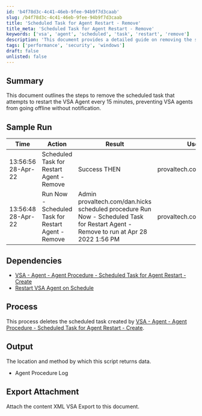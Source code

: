 ```yaml
---
id: 'b4f78d3c-4c41-46eb-9fee-94b9f7d3caab'
slug: /b4f78d3c-4c41-46eb-9fee-94b9f7d3caab
title: 'Scheduled Task for Agent Restart - Remove'
title_meta: 'Scheduled Task for Agent Restart - Remove'
keywords: ['vsa', 'agent', 'scheduled', 'task', 'restart', 'remove']
description: 'This document provides a detailed guide on removing the scheduled task that attempts to restart the VSA Agent every 15 minutes. This helps prevent VSA agents from going offline without notification, ensuring better management and performance of your VSA environment.'
tags: ['performance', 'security', 'windows']
draft: false
unlisted: false
---
```


## Summary

This document outlines the steps to remove the scheduled task that attempts to restart the VSA Agent every 15 minutes, preventing VSA agents from going offline without notification.

## Sample Run

| Time                   | Action                                             | Result                                                                                                 | User                       |
|------------------------|---------------------------------------------------|--------------------------------------------------------------------------------------------------------|----------------------------|
| 13:56:56 28-Apr-22     | Scheduled Task for Restart Agent - Remove         | Success THEN                                                                                           | provaltech.com/dan.hicks   |
| 13:56:48 28-Apr-22     | Run Now - Scheduled Task for Restart Agent - Remove | Admin provaltech.com/dan.hicks scheduled procedure Run Now - Scheduled Task for Restart Agent - Remove to run at Apr 28 2022 1:56 PM | provaltech.com/dan.hicks   |

## Dependencies

- [VSA - Agent - Agent Procedure - Scheduled Task for Agent Restart - Create](/docs/7eb2b58e-9f5e-4732-8457-6518060f0cc3)
- [Restart VSA Agent on Schedule](/docs/e028ad3f-fecc-4701-83b8-0537db4e8494)

## Process

This process deletes the scheduled task created by [VSA - Agent - Agent Procedure - Scheduled Task for Agent Restart - Create](/docs/7eb2b58e-9f5e-4732-8457-6518060f0cc3).

## Output

The location and method by which this script returns data.

- Agent Procedure Log

## Export Attachment

Attach the content XML VSA Export to this document.
